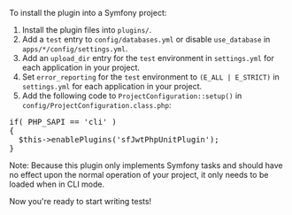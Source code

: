 To install the plugin into a Symfony project:

1. Install the plugin files into `plugins/`.
2. Add a `test` entry to `config/databases.yml` or disable `use_database` in
  `apps/*/config/settings.yml`.
3. Add an `upload_dir` entry for the `test` environment in `settings.yml` for
  each application in your project.
4. Set `error_reporting` for the `test` environment to `(E_ALL | E_STRICT)` in
  `settings.yml` for each application in your project.
5. Add the following code to `ProjectConfiguration::setup()` in
  `config/ProjectConfiguration.class.php`:

<pre>
if( PHP_SAPI == 'cli' )
{
  $this->enablePlugins('sfJwtPhpUnitPlugin');
}
</pre>

Note:  Because this plugin only implements Symfony tasks and should have no
  effect upon the normal operation of your project, it only needs to be loaded
  when in CLI mode.

Now you're ready to start writing tests!